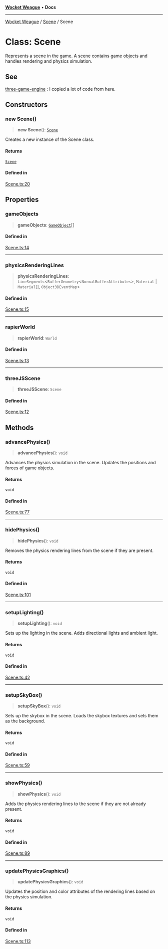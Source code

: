 [**Wocket Weague**](../../README.md) • **Docs**

***

[Wocket Weague](../../modules.md) / [Scene](../README.md) / Scene

# Class: Scene

Represents a scene in the game.
A scene contains game objects and handles rendering and physics simulation.

## See

[three-game-engine](https://github.com/WesUnwin/three-game-engine/blob/main/src/Scene.ts#L12) : I copied a lot of code from here.

## Constructors

### new Scene()

> **new Scene**(): [`Scene`](Scene.md)

Creates a new instance of the Scene class.

#### Returns

[`Scene`](Scene.md)

#### Defined in

[Scene.ts:20](https://github.com/Aebel-Shajan/Wocket-Weague/blob/5b758607dc322162aa7bb6e3ab674c98807f2d70/src/Scene.ts#L20)

## Properties

### gameObjects

> **gameObjects**: [`GameObject`](../../GameObject/classes/GameObject.md)[]

#### Defined in

[Scene.ts:14](https://github.com/Aebel-Shajan/Wocket-Weague/blob/5b758607dc322162aa7bb6e3ab674c98807f2d70/src/Scene.ts#L14)

***

### physicsRenderingLines

> **physicsRenderingLines**: `LineSegments`\<`BufferGeometry`\<`NormalBufferAttributes`\>, `Material` \| `Material`[], `Object3DEventMap`\>

#### Defined in

[Scene.ts:15](https://github.com/Aebel-Shajan/Wocket-Weague/blob/5b758607dc322162aa7bb6e3ab674c98807f2d70/src/Scene.ts#L15)

***

### rapierWorld

> **rapierWorld**: `World`

#### Defined in

[Scene.ts:13](https://github.com/Aebel-Shajan/Wocket-Weague/blob/5b758607dc322162aa7bb6e3ab674c98807f2d70/src/Scene.ts#L13)

***

### threeJSScene

> **threeJSScene**: `Scene`

#### Defined in

[Scene.ts:12](https://github.com/Aebel-Shajan/Wocket-Weague/blob/5b758607dc322162aa7bb6e3ab674c98807f2d70/src/Scene.ts#L12)

## Methods

### advancePhysics()

> **advancePhysics**(): `void`

Advances the physics simulation in the scene.
Updates the positions and forces of game objects.

#### Returns

`void`

#### Defined in

[Scene.ts:77](https://github.com/Aebel-Shajan/Wocket-Weague/blob/5b758607dc322162aa7bb6e3ab674c98807f2d70/src/Scene.ts#L77)

***

### hidePhysics()

> **hidePhysics**(): `void`

Removes the physics rendering lines from the scene if they are present.

#### Returns

`void`

#### Defined in

[Scene.ts:101](https://github.com/Aebel-Shajan/Wocket-Weague/blob/5b758607dc322162aa7bb6e3ab674c98807f2d70/src/Scene.ts#L101)

***

### setupLighting()

> **setupLighting**(): `void`

Sets up the lighting in the scene.
Adds directional lights and ambient light.

#### Returns

`void`

#### Defined in

[Scene.ts:42](https://github.com/Aebel-Shajan/Wocket-Weague/blob/5b758607dc322162aa7bb6e3ab674c98807f2d70/src/Scene.ts#L42)

***

### setupSkyBox()

> **setupSkyBox**(): `void`

Sets up the skybox in the scene.
Loads the skybox textures and sets them as the background.

#### Returns

`void`

#### Defined in

[Scene.ts:59](https://github.com/Aebel-Shajan/Wocket-Weague/blob/5b758607dc322162aa7bb6e3ab674c98807f2d70/src/Scene.ts#L59)

***

### showPhysics()

> **showPhysics**(): `void`

Adds the physics rendering lines to the scene if they are not already present.

#### Returns

`void`

#### Defined in

[Scene.ts:89](https://github.com/Aebel-Shajan/Wocket-Weague/blob/5b758607dc322162aa7bb6e3ab674c98807f2d70/src/Scene.ts#L89)

***

### updatePhysicsGraphics()

> **updatePhysicsGraphics**(): `void`

Updates the position and color attributes of the rendering lines based on the physics simulation.

#### Returns

`void`

#### Defined in

[Scene.ts:113](https://github.com/Aebel-Shajan/Wocket-Weague/blob/5b758607dc322162aa7bb6e3ab674c98807f2d70/src/Scene.ts#L113)
